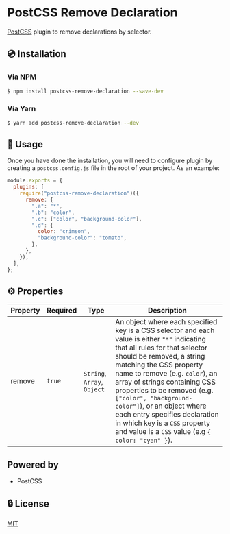 # PostCSS Remove Declaration

[PostCSS](https://postcss.org) plugin to remove declarations by selector.

## 💿 Installation

### Via NPM

```bash
$ npm install postcss-remove-declaration --save-dev
```

### Via Yarn

```bash
$ yarn add postcss-remove-declaration --dev
```

## 🚀 Usage

Once you have done the installation, you will need to configure plugin by creating a `postcss.config.js` file in the root of your project. As an example:

```javascript
module.exports = {
  plugins: [
    require("postcss-remove-declaration")({
      remove: {
        ".a": "*",
        ".b": "color",
        ".c": ["color", "background-color"],
        ".d": {
          color: "crimson",
          "background-color": "tomato",
        },
      },
    }),
  ],
};
```

## ⚙️ Properties

| Property | Required | Type                        | Description                                                                                                                                                                                                                                                                                                                                                                                                                                                         |
| -------- | -------- | --------------------------- | ------------------------------------------------------------------------------------------------------------------------------------------------------------------------------------------------------------------------------------------------------------------------------------------------------------------------------------------------------------------------------------------------------------------------------------------------------------------- |
| remove   | `true`   | `String`, `Array`, `Object` | An object where each specified key is a CSS selector and each value is either `"*"` indicating that all rules for that selector should be removed, a string matching the CSS property name to remove (e.g. `color`), an array of strings containing CSS properties to be removed (e.g. `["color", "background-color"]`), or an object where each entry specifies declaration in which key is a `CSS` property and value is a `CSS` value (e.g `{ color: "cyan" }`). |

## Powered by

- PostCSS

## 🔒 License

[MIT](http://opensource.org/licenses/MIT)

